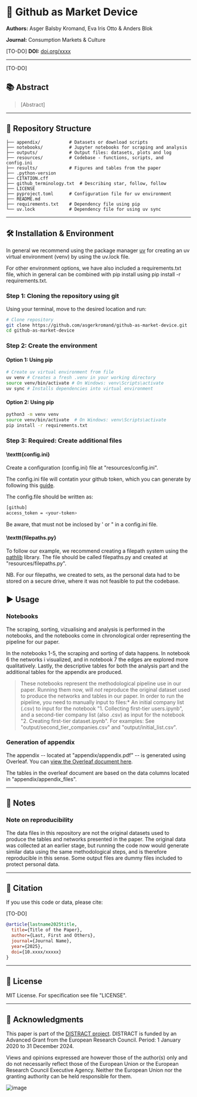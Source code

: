 # 📄 Github as Market Device
**Authors:** Asger Balsby Kromand, Eva Iris Otto & Anders Blok

**Journal:** Consumption Markets & Culture

[TO-DO]
**DOI:** [doi.org/xxxx](https://doi.org/xxxx)

---
[TO-DO]
## 📚 Abstract
> [Abstract]

---

## 📂 Repository Structure
```
├── appendix/           # Datasets or download scripts
├── notebooks/          # Jupyter notebooks for scraping and analysis
├── outputs/            # Output files: datasets, plots and log
├── resources/          # Codebase - functions, scripts, and config.ini
├── results/            # Figures and tables from the paper
├── .python-version
├── CITATION.cff
├── github_terminology.txt  # Describing star, follow, follow
├── LICENSE
├── pyproject.toml      # Configuration file for uv environment
├── README.md           
├── requirements.txt    # Dependency file using pip
└── uv.lock             # Dependency file for using uv sync
```

---

## 🛠 Installation & Environment

In general we recommend using the package manager [uv](https://docs.astral.sh/uv/) for creating an uv virtual environment (venv) by using the uv.lock file.

For other environment options, we have also included a requirements.txt file, which in general can be combined with pip install using pip install -r requirements.txt.

### Step 1: Cloning the repository using git

Using your terminal, move to the desired location and run:

```bash
# Clone repository
git clone https://github.com/asgerkromand/github-as-market-device.git
cd github-as-market-device
```

### Step 2: Create the environment

#### **Option 1: Using pip**
```bash
# Create uv virtual environment from file
uv venv # Creates a fresh .venv in your working directory
source venv/bin/activate # On Windows: venv\Scripts\activate
uv sync # Installs dependencies into virtual environment
```

#### **Option 2: Using pip**
```bash
python3 -m venv venv
source venv/bin/activate  # On Windows: venv\Scripts\activate
pip install -r requirements.txt
```

### Step 3: Required: Create additional files

#### **\texttt{config.ini}**
Create a configuration (config.ini) file at "resources/config.ini".

The config.ini file will contatin your github token, which you can generate by following this [guide](https://docs.github.com/en/authentication/keeping-your-account-and-data-secure/managing-your-personal-access-tokens).

The config.file should be written as:
```bash
[github]
access_token = <your-token>
```

Be aware, that <your-token> must not be inclosed by ' or " in a config.ini file.

#### **\texttt{filepaths.py}**

To follow our example, we recommend creating a filepath system using the [pathlib](https://docs.python.org/3/library/pathlib.html) library. The file should be called filepaths.py and created at "resources/filepaths.py".

NB. For our filepaths, we created to sets, as the personal data had to be stored on a secure drive, where it was not feasible to put the codebase.

## ▶️ Usage

### Notebooks

The scraping, sorting, vizualising and analysis is performed in the notebooks, and the notebooks come in chronological order representing the pipeline for our paper. 

In the notebooks 1-5, the scraping and sorting of data happens. In notebook 6 the networks i visualized, and in notebook 7 the edges are explored more qualitatively. Lastly, the descriptive tables for both the analysis part and the additional tables for the appendix are produced.

> These notebooks represent the methodological pipeline use in our paper. Running them now, will *not* reproduce the original dataset used to produce the networks and tables in our paper.
> In order to run the pipeline, you need to manually input to files:* An initial company list (.csv) to input for the notebook "1. Collecting first-tier users.ipynb", and a second-tier company list (also .csv) as input for the notebook "2. Creating first-tier dataset.ipynb". For examples: See "output/second_tier_companies.csv" and "output/initial_list.csv".

### Generation of appendix

The appendix -- located at "appendix/appendix.pdf" -- is generated using Overleaf. You can [view the Overleaf document here](https://www.overleaf.com/read/xvghfbbjntbd#c8aed2).

The tables in the overleaf document are based on the data columns located in "appendix/appendix_files".

---

## 📌 Notes

### Note on reproducibility

The data files in this repository are not the original datasets used to produce the tables and networks presented in the paper. The original data was collected at an earlier stage, but running the code now would generate similar data using the same methodological steps, and is therefore reproducible in this sense. Some output files are dummy files included to protect personal data.

---

## 📜 Citation
If you use this code or data, please cite:

[TO-DO]

```bibtex
@article{lastname2025title,
  title={Title of the Paper},
  author={Last, First and Others},
  journal={Journal Name},
  year={2025},
  doi={10.xxxx/xxxxx}
}
```

---

## 📄 License

MIT License. For specification see file "LICENSE".

---

## 🙌 Acknowledgments

This paper is part of the [DISTRACT project](https://sodas.ku.dk/projects/distract/). DISTRACT is funded by an Advanced Grant from the European Research Council. Period: 1 January 2020 to 31 December 2024. 

Views and opinions expressed are however those of the author(s) only and do not necessarily reflect those of the European Union or the European Research Council Executive Agency. Neither the European Union nor the granting authority can be held responsible for them.

![image](https://erc.europa.eu/sites/default/files/inline-images/ERC%20logo.png)